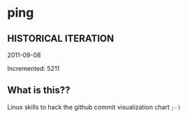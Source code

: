 # ping

## HISTORICAL ITERATION
2011-09-08

Incremented: 5211

## What is this?? 
Linux skills to hack the github commit visualization chart `;-)`
